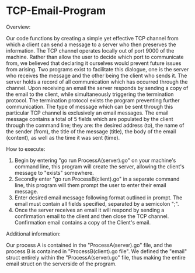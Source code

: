 # TCP-Email-Program

Overview:

Our code functions by creating a simple yet effective TCP channel from which a client can send a message to a server who
then preserves the information. The TCP channel operates locally out of port 9000 of the machine. Rather than allow the
user to decide which port to communicate from, we believed that declaring it ourselves would prevent future issues from
arising. Two programs exist to facilitate this dialogue, one is the server who receives the message and the other being
the client who sends it. The server holds a record of all communication which has occurred through the channel.
Upon receiving an email the server responds by sending a copy of the email to the client, while simultaneously
triggering the termination protocol. The termination protocol exists the program preventing further communication. The
type of message which can be sent through this particular TCP channel is exclusively an email messages. The email
message contains a total of 5 fields which are populated by the client through the command line;
they are: the desired address (to), the name of the sender (from), the title of the message (title), the body of the
email (content), as well as the time it was sent (time).


How to execute:

1. Begin by entering "go run ProcessA(server).go" on your machine's command line, this program will create the server, allowing the client's
message to "exists" somewhere.
2. Secondly enter "go run ProcessB(client).go" in a separate command line, this program will them prompt the user to enter their email
message.
3. Enter desired email message following format outlined in prompt. The email must contain all fields specified,
separated by a semicolon ";".
4. Once the server receives an email it will respond by sending a confirmation email to the client and then close the
TCP channel. Confirmation email contains a copy of the Client's email.


Additional information:

Our process A is contained in the "ProcessA(server).go" file, and the process B is contained in "ProcessB(client).go file". We defined the "email" struct entirely within the "ProcessA(server).go" file, thus making the entire email struct on the serverside of the program.
